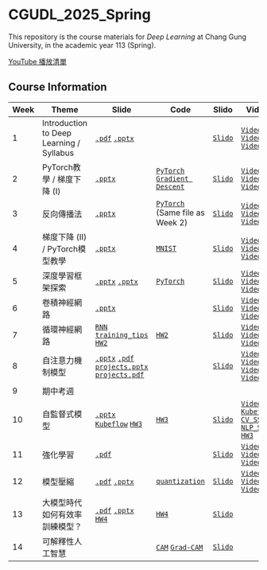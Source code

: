 # CGUDL_2025_Spring

This repository is the course materials for *Deep Learning* at Chang Gung University, in the academic year 113 (Spring).

[YouTube 播放清單](https://youtube.com/playlist?list=PL0bwsTyVtLVxwgu8TLpHtpzGc2ZQviUwD&si=dnpv7AFiT1STDG2n)

## Course Information
| Week | Theme | Slide | Code | Slido | Video | Practice |
| --- | --- | --- | --- | --- | --- | --- |
|1| Introduction to Deep Learning / Syllabus | [`.pdf`](./slides/intro_0217.pdf) [`.pptx`](./slides/intro_0217.pptx) | | [`Slido`](https://app.sli.do/event/ktCuX2GkwtdE4WWbeUNYhA) | [`Video1`](https://youtu.be/S9Kjwp6AUHI) [`Video2`](https://youtu.be/GPUnb61iLGc) [`Video3`](https://youtu.be/4X2aqqM6W9s)  |
| 2 | PyTorch教學 / 梯度下降 (I) | [`.pptx`](./slides/gradient_descent.pptx)  | [`PyTorch`](./code/pytorch_tutorial.ipynb) [`Gradient Descent`](./code/pytorch_gd.ipynb) | [`Slido`](https://app.sli.do/event/pFA7dz5hV8opGxP4ikUomn) | [`Video1`](https://youtu.be/amCtgGUMY8M) [`Video2`](https://youtu.be/JgEnZLf8rS8) [`Video3`](https://youtu.be/b4TRssMHBj4)  |
| 3 | 反向傳播法 | [`.pptx`](./slides/backprop_0303.pptx) | [`PyTorch`](./code/pytorch_tutorial.ipynb) (Same file as Week 2) | [`Slido`](https://app.sli.do/event/7RsshdufqWR79TH9S5YNxB) |  [`Video1`](https://youtu.be/xtP6g116-Fg?si=edgUymIATpALUYcw) [`Video2`](https://youtu.be/6xHIgJU4Csg?si=UbSVQOk3bFRScgub) [`Video3`](https://youtu.be/-qDRRd5qcrE?si=qRF7eSTOsoJkJpJi) |
| 4 | 梯度下降 (II) / PyTorch模型教學 | [`.pptx`](./slides/gradient_descent2_0310.pptx) | [`MNIST`](./code/pytorch_mnist.ipynb) | [`Slido`](https://app.sli.do/event/nw9VDwreSNQvn81DgfsmSi) | [`Video1`](https://youtu.be/HCKAsptm_GA) [`Video2`](https://youtu.be/9mH3OZraSlo) [`Video3`](https://youtu.be/PZoiQ7g5vBQ) | [`Quiz`](./quizzes/w4.md) |
| 5 | 深度學習框架探索 | [`.pptx`](./slides/dl_framework_0317.pptx) [`.pptx`](./slides/pytorch_modeling_0317.pptx) | [`PyTorch`](./code/pytorch_graph.ipynb) | [`Slido`](https://app.sli.do/event/1HY1oWgEkkjSJvHbFKJ3s3)  | [`Video1`](https://youtu.be/bUo7wo5Jy2Q?si=NsL4RYhYkXvu-M2Z) [`Video2`](https://youtu.be/Lx2eayg6DyI?si=3Tcjzx2Wdqxm5PQg) [`Video3`](https://youtu.be/-ckJhpCayVU?si=Lr5BfcLaytJX-P3P) | [`Quiz`](./quizzes/w5.md) |
| 6 | 卷積神經網路 | [`.pptx`](./slides/CNN_0324.pptx) | | [`Slido`](https://app.sli.do/event/dN7TaLAJaRGz1f1eUvkUcb)  | [`Video1`](https://youtu.be/Qcl5ectDAR0) [`Video2`](https://youtu.be/fbd7CAhzrYA) [`Video3`](https://youtu.be/hmWXWQ9VwO4) | [`Quiz`](./quizzes/w6.md) |
| 7 | 循環神經網路 | [`RNN`](./slides/RNN_0331.pptx) [`training_tips`](./slides/training_tips_0331.pptx) [`HW2`](https://docs.google.com/presentation/d/1HbyoFDQ2GY8YJUFaC09gVAijxPiVIjpoBtYKcC9UOKA/edit?usp=sharing) | [`HW2`](./Homework/HW2/main.ipynb) | [`Slido`](https://app.sli.do/event/d9Eq14Z9xrVgqjb8DuPcHC) | [`Video1`](https://youtu.be/K5LP-7cKZEQ) [`Video2`](https://youtu.be/7YoPbsPQykU) [`Video3`](https://youtu.be/JQlb8jd_2Dg) |
| 8 | 自注意力機制模型 | [`.pptx`](./slides/transformers_0407.pptx) [`.pdf`](./slides/transformers_0407.pdf) [`projects.pptx`](./slides/projects_0407.pptx) [`projects.pdf`](./slides/projects_0407.pdf) || [`Slido`](https://app.sli.do/event/tAZp8C8nPawMP1QjTMcniK) | [`Video1`](https://youtu.be/wfuRHqv0nQM) [`Video2`](https://youtu.be/Z4jKoSkEd4s) [`Video3`](https://youtu.be/0ah6oZJcTmM) [`Video4`](https://youtu.be/HuxZ1URFZpE) |[`Quiz`](./quizzes/w8.md) |
| 9 | 期中考週 |
| 10| 自監督式模型 | [`.pptx`](./slides/ssl_0421.pptx) [`Kubeflow`](./slides/kubeflow使用說明.pptx) [`HW3`](https://docs.google.com/presentation/d/1UhgaxNwXvXHPlY61of97LsdBIJZOG7nxZtZWkL18kMw/edit?usp=sharing) | [`HW3`](./Homework/HW3/deep_learning_hw3_sample_code.ipynb) | [`Slido`](https://app.sli.do/event/bZ4svpe5hGZXaG5Dp2G7Dn) | [`Video1`](https://youtu.be/lc5sM-otGCg) [`Kubeflow`](https://youtu.be/_pj1jv8SuiQ) [`CV_SSL`](https://youtu.be/T2W50domYxA) [`NLP_SSL`](https://youtu.be/tlji6IJmDok) [`HW3`](https://youtu.be/D1CF56pOD4Q)   | |
| 11 | 強化學習 | [`.pdf`](./slides/rl_0428.pdf)  | | [`Slido`](https://app.sli.do/event/34P54svVTngUMahxmswRYR) | [`Video1`](https://youtu.be/RvsQhiSXtzs) [`Video2`](https://youtu.be/Pn9JrZYAefE) [`Video3`](https://youtu.be/yU9gsqlA7Ac) |
| 12 | 模型壓縮 | [`.pdf`](./slides/compression_0505.pdf) [`.pptx`](./slides/compression_0505.pptx)  | [`quantization`](./code/quantization.ipynb) | [`Slido`](https://app.sli.do/event/vV1nYv83dETgHRS1vRheNF) | [`Video1`](https://youtu.be/Qqyo9U2JRBQ) [`Video2`](https://youtu.be/luBa01XYoBc) [`Video3`](https://youtu.be/dpE6LyIGU9w) |
| 13 | 大模型時代如何有效率訓練模型？ | [`.pdf`](./slides/PEFT_0512.pdf) [`.pptx`](./slides/PEFT_0512.pptx) [`HW4`](https://docs.google.com/presentation/d/1rRIHWqNyT0Au-7aYKyriMoItZuipwlZNQnxwtDHfcH0/edit?usp=sharing) | [`HW4`](./Homework/HW4/main_HW4.ipynb) | [`Slido`](https://app.sli.do/event/cRjqz3yNgs1DX5pXDPme4x)|
| 14 | 可解釋性人工智慧 |  | [`CAM`](./code/CAM/class_activation_map.ipynb) [`Grad-CAM`](./code/CAM/grad_cam.ipynb) | [`Slido`](https://app.sli.do/event/cycgBVEss7VM6RsFJixqLt)|